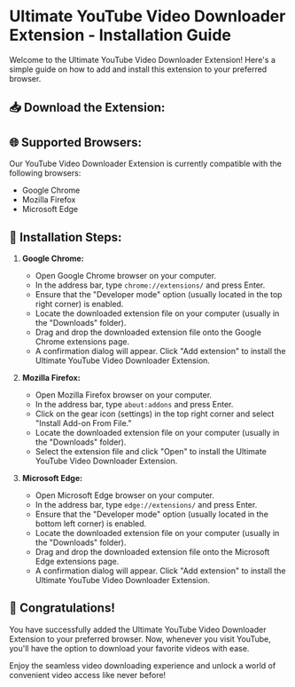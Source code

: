 # Ultimate YouTube Video Downloader Extension - Installation Guide

Welcome to the Ultimate YouTube Video Downloader Extension! Here's a simple guide on how to add and install this extension to your preferred browser.

## 📥 Download the Extension:
## 🌐 Supported Browsers:

Our YouTube Video Downloader Extension is currently compatible with the following browsers:

- Google Chrome
- Mozilla Firefox
- Microsoft Edge

## 🚀 Installation Steps:

1. **Google Chrome:**
    - Open Google Chrome browser on your computer.
    - In the address bar, type `chrome://extensions/` and press Enter.
    - Ensure that the "Developer mode" option (usually located in the top right corner) is enabled.
    - Locate the downloaded extension file on your computer (usually in the "Downloads" folder).
    - Drag and drop the downloaded extension file onto the Google Chrome extensions page.
    - A confirmation dialog will appear. Click "Add extension" to install the Ultimate YouTube Video Downloader Extension.

2. **Mozilla Firefox:**
    - Open Mozilla Firefox browser on your computer.
    - In the address bar, type `about:addons` and press Enter.
    - Click on the gear icon (settings) in the top right corner and select "Install Add-on From File."
    - Locate the downloaded extension file on your computer (usually in the "Downloads" folder).
    - Select the extension file and click "Open" to install the Ultimate YouTube Video Downloader Extension.

3. **Microsoft Edge:**
    - Open Microsoft Edge browser on your computer.
    - In the address bar, type `edge://extensions/` and press Enter.
    - Ensure that the "Developer mode" option (usually located in the bottom left corner) is enabled.
    - Locate the downloaded extension file on your computer (usually in the "Downloads" folder).
    - Drag and drop the downloaded extension file onto the Microsoft Edge extensions page.
    - A confirmation dialog will appear. Click "Add extension" to install the Ultimate YouTube Video Downloader Extension.

## 🎉 Congratulations!

You have successfully added the Ultimate YouTube Video Downloader Extension to your preferred browser. Now, whenever you visit YouTube, you'll have the option to download your favorite videos with ease.

Enjoy the seamless video downloading experience and unlock a world of convenient video access like never before!
